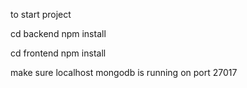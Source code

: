 to start project

cd backend
npm install

cd frontend
npm install

make sure localhost mongodb is running on port 27017

